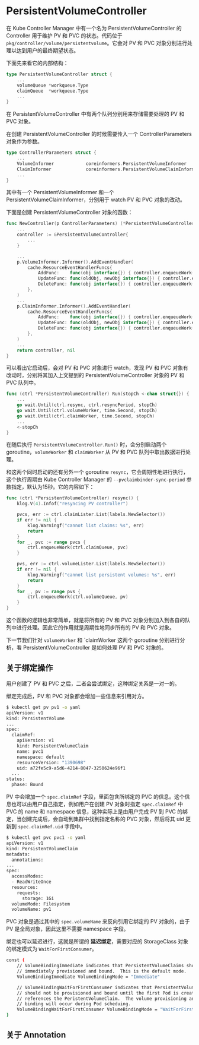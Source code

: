 # PersistentVolumeController #

在 Kube Controller Manager 中有一个名为 PersistentVolumeController 的 Controller 用于维护 PV 和 PVC 的状态。代码位于 `pkg/controller/volume/persistentvolume`。它会对 PV 和 PVC 对象分别进行处理以达到用户的最终期望状态。

下面先来看它的内部结构：

``` go
type PersistentVolumeController struct {
    ...
	volumeQueue *workqueue.Type
	claimQueue  *workqueue.Type
    ...
}
```

在 PersistentVolumeController 中有两个队列分别用来存储需要处理的 PV 和 PVC 对象。

在创建 PersistentVolumeController 的时候需要传入一个 ControllerParameters 对象作为参数。

``` go
type ControllerParameters struct {
    ...
	VolumeInformer            coreinformers.PersistentVolumeInformer
	ClaimInformer             coreinformers.PersistentVolumeClaimInformer
    ...
}
```

其中有一个 PersistentVolumeInformer 和一个 PersistentVolumeClaimInformer，分别用于 watch PV 和 PVC 对象的改动。

下面是创建 PersistentVolumeController 对象的函数：

``` go
func NewController(p ControllerParameters) (*PersistentVolumeController, error) {
    ...
	controller := &PersistentVolumeController{
        ...
	}

    ...
	p.VolumeInformer.Informer().AddEventHandler(
		cache.ResourceEventHandlerFuncs{
			AddFunc:    func(obj interface{}) { controller.enqueueWork(controller.volumeQueue, obj) },
			UpdateFunc: func(oldObj, newObj interface{}) { controller.enqueueWork(controller.volumeQueue, newObj) },
			DeleteFunc: func(obj interface{}) { controller.enqueueWork(controller.volumeQueue, obj) },
		},
	)
    ...
	p.ClaimInformer.Informer().AddEventHandler(
		cache.ResourceEventHandlerFuncs{
			AddFunc:    func(obj interface{}) { controller.enqueueWork(controller.claimQueue, obj) },
			UpdateFunc: func(oldObj, newObj interface{}) { controller.enqueueWork(controller.claimQueue, newObj) },
			DeleteFunc: func(obj interface{}) { controller.enqueueWork(controller.claimQueue, obj) },
		},
	)
    ...
	return controller, nil
}
```

可以看出它启动后，会对 PV 和 PVC 对象进行 watch，发现 PV 和 PVC 对象有改动时，分别将其加入上文提到的 PersistentVolumeController 对象的 PV 和 PVC 队列中。

``` go
func (ctrl *PersistentVolumeController) Run(stopCh <-chan struct{}) {
    ...
	go wait.Until(ctrl.resync, ctrl.resyncPeriod, stopCh)
	go wait.Until(ctrl.volumeWorker, time.Second, stopCh)
	go wait.Until(ctrl.claimWorker, time.Second, stopCh)
    ...
	<-stopCh
}
```

在随后执行 `PersistentVolumeController.Run()` 时，会分别启动两个 goroutine，`volumeWorker` 和 `claimWorker` 从 PV 和 PVC 队列中取出数据进行处理。

和这两个同时启动的还有另外一个 goroutine `resync`，它会周期性地进行执行，这个执行周期由 Kube Controller Manager 的 `--pvclaimbinder-sync-period` 参数指定，默认为15秒。它的内容如下：

``` go
func (ctrl *PersistentVolumeController) resync() {
	klog.V(4).Infof("resyncing PV controller")

	pvcs, err := ctrl.claimLister.List(labels.NewSelector())
	if err != nil {
		klog.Warningf("cannot list claims: %s", err)
		return
	}
	for _, pvc := range pvcs {
		ctrl.enqueueWork(ctrl.claimQueue, pvc)
	}

	pvs, err := ctrl.volumeLister.List(labels.NewSelector())
	if err != nil {
		klog.Warningf("cannot list persistent volumes: %s", err)
		return
	}
	for _, pv := range pvs {
		ctrl.enqueueWork(ctrl.volumeQueue, pv)
	}
}
```

这个函数的逻辑也非常简单，就是将所有的 PV 和 PVC 对象分别加入到各自的队列中进行处理。因此它的作用就是周期性地同步所有的 PV 和 PVC 对象。

下一节我们针对 `volumeWorker` 和 `claimWorker 这两个 goroutine 分别进行分析，看 PersistentVolumeController 是如何处理 PV 和 PVC 对象的。

## 关于绑定操作 ##

用户创建了 PV 和 PVC 之后，二者会尝试绑定，这种绑定关系是一对一的。

绑定完成后，PV 和 PVC 对象都会增加一些信息来引用对方。

``` bash
$ kubectl get pv pv1 -o yaml
apiVersion: v1
kind: PersistentVolume
...
spec:
  claimRef:
    apiVersion: v1
    kind: PersistentVolumeClaim
    name: pvc1
    namespace: default
    resourceVersion: "1390698"
    uid: a72fe5c9-a5d6-4214-8047-3250624e96f1
  ...
status:
  phase: Bound
```

PV 中会增加一个 `spec.claimRef` 字段，里面包含所绑定的 PVC 的信息。这个信息也可以由用户自己指定，例如用户在创建 PV 对象时指定 `spec.claimRef` 中 PVC 的 name 和 namespace 信息，这种实际上是由用户完成 PV 到 PVC 的绑定，当创建完成后，会自动到集群中找到指定名称的 PVC 对象，然后将其 uid 更新到 `spec.claimRef.uid` 字段中。

``` bash
$ kubectl get pvc pvc1 -o yaml
apiVersion: v1
kind: PersistentVolumeClaim
metadata:
  annotations:
...
spec:
  accessModes:
  - ReadWriteOnce
  resources:
    requests:
      storage: 1Gi
  volumeMode: Filesystem
  volumeName: pv1
```

PVC 对象是通过其中的 `spec.volumeName` 来反向引用它绑定的 PV 对象的，由于 PV 是全局对象，因此这里不需要 namespace 字段。

绑定也可以延迟进行，这就是所谓的 **延迟绑定**，需要对应的 StorageClass 对象的绑定模式为 `WaitForFirstConsumer`。

``` bash
const (
	// VolumeBindingImmediate indicates that PersistentVolumeClaims should be
	// immediately provisioned and bound.  This is the default mode.
	VolumeBindingImmediate VolumeBindingMode = "Immediate"

	// VolumeBindingWaitForFirstConsumer indicates that PersistentVolumeClaims
	// should not be provisioned and bound until the first Pod is created that
	// references the PeristentVolumeClaim.  The volume provisioning and
	// binding will occur during Pod scheduing.
	VolumeBindingWaitForFirstConsumer VolumeBindingMode = "WaitForFirstConsumer"
)
```

## 关于 Annotation ##

<TODO></TODO>
